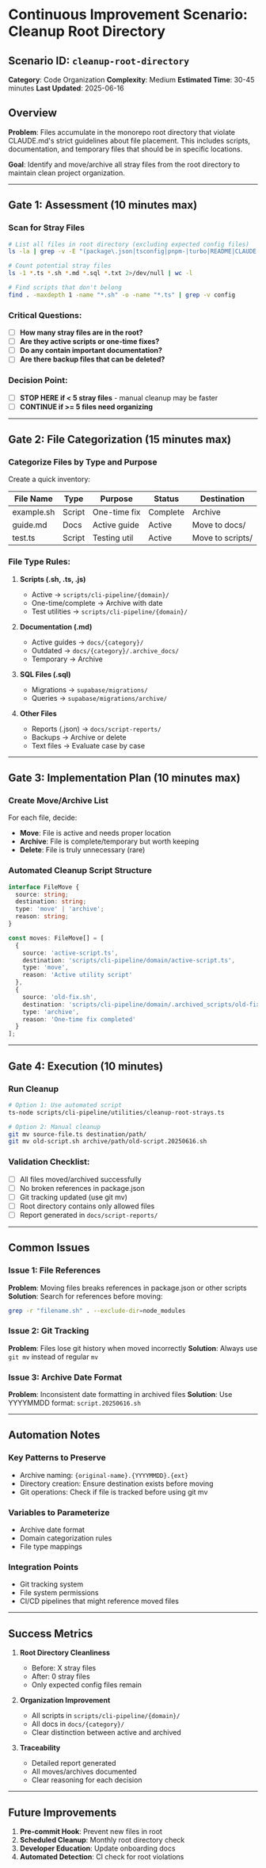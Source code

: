 # Continuous Improvement Scenario: Cleanup Root Directory

## Scenario ID: `cleanup-root-directory`
**Category**: Code Organization
**Complexity**: Medium
**Estimated Time**: 30-45 minutes
**Last Updated**: 2025-06-16

## Overview
**Problem**: Files accumulate in the monorepo root directory that violate CLAUDE.md's strict guidelines about file placement. This includes scripts, documentation, and temporary files that should be in specific locations.

**Goal**: Identify and move/archive all stray files from the root directory to maintain clean project organization.

---

## Gate 1: Assessment (10 minutes max)

### Scan for Stray Files
```bash
# List all files in root directory (excluding expected config files)
ls -la | grep -v -E "(package\.json|tsconfig|pnpm-|turbo|README|CLAUDE|netlify|postcss|tailwind|vite\.config|vitest\.config|\.git)"

# Count potential stray files
ls -1 *.ts *.sh *.md *.sql *.txt 2>/dev/null | wc -l

# Find scripts that don't belong
find . -maxdepth 1 -name "*.sh" -o -name "*.ts" | grep -v config
```

### Critical Questions:
- [ ] **How many stray files are in the root?**
- [ ] **Are they active scripts or one-time fixes?**
- [ ] **Do any contain important documentation?**
- [ ] **Are there backup files that can be deleted?**

### Decision Point:
- [ ] **STOP HERE if < 5 stray files** - manual cleanup may be faster
- [ ] **CONTINUE if >= 5 files need organizing**

---

## Gate 2: File Categorization (15 minutes max)

### Categorize Files by Type and Purpose
Create a quick inventory:

| File Name | Type | Purpose | Status | Destination |
|-----------|------|---------|--------|-------------|
| example.sh | Script | One-time fix | Complete | Archive |
| guide.md | Docs | Active guide | Active | Move to docs/ |
| test.ts | Script | Testing util | Active | Move to scripts/ |

### File Type Rules:
1. **Scripts (.sh, .ts, .js)**
   - Active → `scripts/cli-pipeline/{domain}/`
   - One-time/complete → Archive with date
   - Test utilities → `scripts/cli-pipeline/{domain}/`

2. **Documentation (.md)**
   - Active guides → `docs/{category}/`
   - Outdated → `docs/{category}/.archive_docs/`
   - Temporary → Archive

3. **SQL Files (.sql)**
   - Migrations → `supabase/migrations/`
   - Queries → `supabase/migrations/archive/`

4. **Other Files**
   - Reports (.json) → `docs/script-reports/`
   - Backups → Archive or delete
   - Text files → Evaluate case by case

---

## Gate 3: Implementation Plan (10 minutes max)

### Create Move/Archive List
For each file, decide:
- **Move**: File is active and needs proper location
- **Archive**: File is complete/temporary but worth keeping
- **Delete**: File is truly unnecessary (rare)

### Automated Cleanup Script Structure
```typescript
interface FileMove {
  source: string;
  destination: string;
  type: 'move' | 'archive';
  reason: string;
}

const moves: FileMove[] = [
  {
    source: 'active-script.ts',
    destination: 'scripts/cli-pipeline/domain/active-script.ts',
    type: 'move',
    reason: 'Active utility script'
  },
  {
    source: 'old-fix.sh',
    destination: 'scripts/cli-pipeline/domain/.archived_scripts/old-fix.20250616.sh',
    type: 'archive',
    reason: 'One-time fix completed'
  }
];
```

---

## Gate 4: Execution (10 minutes)

### Run Cleanup
```bash
# Option 1: Use automated script
ts-node scripts/cli-pipeline/utilities/cleanup-root-strays.ts

# Option 2: Manual cleanup
git mv source-file.ts destination/path/
git mv old-script.sh archive/path/old-script.20250616.sh
```

### Validation Checklist:
- [ ] All files moved/archived successfully
- [ ] No broken references in package.json
- [ ] Git tracking updated (use git mv)
- [ ] Root directory contains only allowed files
- [ ] Report generated in `docs/script-reports/`

---

## Common Issues

### Issue 1: File References
**Problem**: Moving files breaks references in package.json or other scripts
**Solution**: Search for references before moving:
```bash
grep -r "filename.sh" . --exclude-dir=node_modules
```

### Issue 2: Git Tracking
**Problem**: Files lose git history when moved incorrectly
**Solution**: Always use `git mv` instead of regular `mv`

### Issue 3: Archive Date Format
**Problem**: Inconsistent date formatting in archived files
**Solution**: Use YYYYMMDD format: `script.20250616.sh`

---

## Automation Notes

### Key Patterns to Preserve
- Archive naming: `{original-name}.{YYYYMMDD}.{ext}`
- Directory creation: Ensure destination exists before moving
- Git operations: Check if file is tracked before using git mv

### Variables to Parameterize
- Archive date format
- Domain categorization rules
- File type mappings

### Integration Points
- Git tracking system
- File system permissions
- CI/CD pipelines that might reference moved files

---

## Success Metrics

1. **Root Directory Cleanliness**
   - Before: X stray files
   - After: 0 stray files
   - Only expected config files remain

2. **Organization Improvement**
   - All scripts in `scripts/cli-pipeline/{domain}/`
   - All docs in `docs/{category}/`
   - Clear distinction between active and archived

3. **Traceability**
   - Detailed report generated
   - All moves/archives documented
   - Clear reasoning for each decision

---

## Future Improvements

1. **Pre-commit Hook**: Prevent new files in root
2. **Scheduled Cleanup**: Monthly root directory check
3. **Developer Education**: Update onboarding docs
4. **Automated Detection**: CI check for root violations
